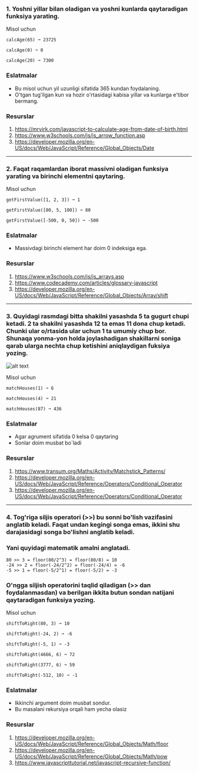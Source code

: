 ### 1. Yoshni yillar bilan oladigan va yoshni kunlarda qaytaradigan funksiya yarating.

Misol uchun

```
calcAge(65) ➞ 23725

calcAge(0) ➞ 0

calcAge(20) ➞ 7300
```

### Eslatmalar

- Bu misol uchun yil uzunligi sifatida 365 kundan foydalaning.
- O'tgan tug'ilgan kun va hozir o'rtasidagi kabisa yillar va kunlarga e'tibor bermang.

### Resurslar

1. https://mrvirk.com/javascript-to-calculate-age-from-date-of-birth.html
2. https://www.w3schools.com/js/js_arrow_function.asp
3. https://developer.mozilla.org/en-US/docs/Web/JavaScript/Reference/Global_Objects/Date

---

### 2. Faqat raqamlardan iborat massivni oladigan funksiya yarating va birinchi elementni qaytaring.

Misol uchun

```
getFirstValue([1, 2, 3]) ➞ 1

getFirstValue([80, 5, 100]) ➞ 80

getFirstValue([-500, 0, 50]) ➞ -500
```

### Eslatmalar

- Massivdagi birinchi element har doim 0 indeksiga ega.

### Resurslar

1. https://www.w3schools.com/js/js_arrays.asp
2. https://www.codecademy.com/articles/glossary-javascript
3. https://developer.mozilla.org/en-US/docs/Web/JavaScript/Reference/Global_Objects/Array/shift

---

### 3. Quyidagi rasmdagi bitta shakilni yasashda 5 ta gugurt chupi ketadi. 2 ta shakilni yasashda 12 ta emas 11 dona chup ketadi. Chunki ular o/rtasida ular uchun 1 ta umumiy chup bor. Shunaqa yonma-yon holda joylashadigan shakillarni soniga qarab ularga nechta chup ketishini aniqlaydigan fuksiya yozing.

![alt text](https://www.transum.org/Maths/Activity/Matchstick_Patterns/images/Level1_Diagram2.png)

Misol uchun

```
matchHouses(1) ➞ 6

matchHouses(4) ➞ 21

matchHouses(87) ➞ 436
```

### Eslatmalar

- Agar agrument sifatida 0 kelsa 0 qaytaring
- Sonlar doim musbat bo`ladi

### Resurslar

1. https://www.transum.org/Maths/Activity/Matchstick_Patterns/
2. https://developer.mozilla.org/en-US/docs/Web/JavaScript/Reference/Operators/Conditional_Operator
3. https://developer.mozilla.org/en-US/docs/Web/JavaScript/Reference/Operators/Conditional_Operator

---

### 4. Tog'riga siljis operatori (>>) bu sonni bo'lish vazifasini anglatib keladi. Faqat undan kegingi songa emas, ikkini shu darajasidagi songa bo'lishni anglatib keladi.

### Yani quyidagi matematik amalni anglatadi.

```
80 >> 3 = floor(80/2^3) = floor(80/8) = 10
-24 >> 2 = floor(-24/2^2) = floor(-24/4) = -6
-5 >> 1 = floor(-5/2^1) = floor(-5/2) = -3
```

### O'ngga siljish operatorini taqlid qiladigan (>> dan foydalanmasdan) va berilgan ikkita butun sondan natijani qaytaradigan funksiya yozing.

Misol uchun

```
shiftToRight(80, 3) ➞ 10

shiftToRight(-24, 2) ➞ -6

shiftToRight(-5, 1) ➞ -3

shiftToRight(4666, 6) ➞ 72

shiftToRight(3777, 6) ➞ 59

shiftToRight(-512, 10) ➞ -1

```

### Eslatmalar

- Ikkinchi argument doim musbat sondur.
- Bu masalani rekursiya orqali ham yecha olasiz

### Resurslar

1. https://developer.mozilla.org/en-US/docs/Web/JavaScript/Reference/Global_Objects/Math/floor
2. https://developer.mozilla.org/en-US/docs/Web/JavaScript/Reference/Global_Objects/Math/pow
3. https://www.javascripttutorial.net/javascript-recursive-function/

